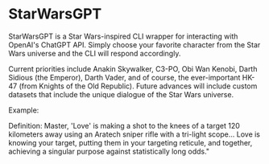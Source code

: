 # StarWarsGPT

StarWarsGPT is a Star Wars-inspired CLI wrapper for interacting with OpenAI's ChatGPT API. Simply choose your favorite character from the Star Wars universe and the CLI will respond accordingly.

Current priorities include Anakin Skywalker, C3-PO, Obi Wan Kenobi, Darth Sidious (the Emperor), Darth Vader, and of course, the ever-important HK-47 (from Knights of the Old Republic). Future advances will include custom datasets that include the unique dialogue of the Star Wars universe.

Example: 

Definition: Master, 'Love' is making a shot to the knees of a target 120 kilometers away using an Aratech sniper rifle with a tri-light scope... Love is knowing your target, putting them in your targeting reticule, and together, achieving a singular purpose against statistically long odds."

